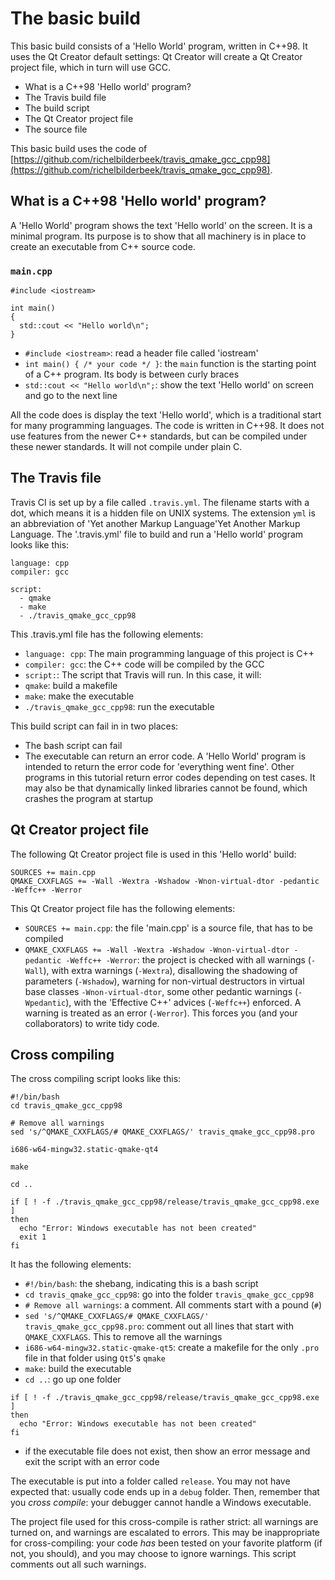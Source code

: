 # The basic build

This basic build consists of a 'Hello World' program, written in C++98. 
It uses the Qt Creator default settings: Qt Creator will create a Qt Creator project file, which in turn will use GCC.

 * What is a C++98 'Hello world' program?
 * The Travis build file
 * The build script
 * The Qt Creator project file
 * The source file

This basic build uses the code of
[https://github.com/richelbilderbeek/travis_qmake_gcc_cpp98](https://github.com/richelbilderbeek/travis_qmake_gcc_cpp98).

## What is a C++98 'Hello world' program?

A 'Hello World' program shows the text 'Hello world' on the screen. 
It is a minimal program. 
Its purpose is to show that all machinery is in place to create an executable from C++ source code. 

### `main.cpp`

```
#include <iostream>

int main() 
{
  std::cout << "Hello world\n";
}
```

 * `#include <iostream>`: read a header file called 'iostream'
 * `int main() { /* your code */ }`: the `main` function is the starting point of a C++ program. Its body is between curly braces
 * `std::cout << "Hello world\n";`: show the text 'Hello world' on screen and go to the next line

All the code does is display the text 'Hello world',
which is a traditional start for many programming languages. 
The code is written in C++98. 
It does not use features from the newer C++ standards, 
but can be compiled under these newer standards. It will not compile under plain C.

## The Travis file

Travis CI is set up by a file called `.travis.yml`. 
The filename starts with a dot, which means it is a hidden file on UNIX systems. 
The extension `yml` is an abbreviation of 'Yet another Markup Language'Yet Another Markup Language.
The '.travis.yml' file to build and run a 'Hello world' program looks like this:

```
language: cpp
compiler: gcc

script: 
  - qmake
  - make
  - ./travis_qmake_gcc_cpp98
```

This .travis.yml file has the following elements:

 * `language: cpp`: The main programming language of this project is C++
 * `compiler: gcc`: the C++ code will be compiled by the GCC
 * `script:`: The script that Travis will run. In this case, it will:
  * `qmake`: build a makefile
  * `make`: make the executable
  * `./travis_qmake_gcc_cpp98`: run the executable

This build script can fail in in two places:

 * The bash script can fail
 * The executable can return an error code. A 'Hello World' program is intended to return 
   the error code for 'everything went fine'. Other programs in this tutorial return error codes depending on test cases. 
   It may also be that dynamically linked libraries cannot be found, which crashes the program at startup

## Qt Creator project file

The following Qt Creator project file is used in this 'Hello world' build:

```
SOURCES += main.cpp
QMAKE_CXXFLAGS += -Wall -Wextra -Wshadow -Wnon-virtual-dtor -pedantic -Weffc++ -Werror
```

This Qt Creator project file has the following elements:

 * `SOURCES += main.cpp`: the file 'main.cpp' is a source file, that has to be compiled
 * `QMAKE_CXXFLAGS += -Wall -Wextra -Wshadow -Wnon-virtual-dtor -pedantic -Weffc++ -Werror`: the 
    project is checked with all warnings (`-Wall`), with extra warnings (`-Wextra`), disallowing the
    shadowing of parameters (`-Wshadow`), warning for non-virtual destructors in virtual base classes
    `-Wnon-virtual-dtor`, some other pedantic warnings (`-Wpedantic`), with the 'Effective C++' 
    advices (`-Weffc++`) enforced. A warning is treated as an error (`-Werror`). 
    This forces you (and your collaborators) to write tidy code.

## Cross compiling

The cross compiling script looks like this:

```
#!/bin/bash
cd travis_qmake_gcc_cpp98

# Remove all warnings
sed 's/^QMAKE_CXXFLAGS/# QMAKE_CXXFLAGS/' travis_qmake_gcc_cpp98.pro

i686-w64-mingw32.static-qmake-qt4

make

cd ..

if [ ! -f ./travis_qmake_gcc_cpp98/release/travis_qmake_gcc_cpp98.exe ]
then
  echo "Error: Windows executable has not been created"
  exit 1
fi
```

It has the following elements:

 * `#!/bin/bash`: the shebang, indicating this is a bash script
 * `cd travis_qmake_gcc_cpp98`: go into the folder `travis_qmake_gcc_cpp98`
 * `# Remove all warnings`: a comment. All comments start with a pound (`#`)
 * `sed 's/^QMAKE_CXXFLAGS/# QMAKE_CXXFLAGS/' travis_qmake_gcc_cpp98.pro`: comment out all lines
   that start with `QMAKE_CXXFLAGS`. This to remove all the warnings
 * `i686-w64-mingw32.static-qmake-qt5`: create a makefile for the only `.pro` file in that folder using `Qt5`'s `qmake`
 * `make`: build the executable
 * `cd ..`: go up one folder

```
if [ ! -f ./travis_qmake_gcc_cpp98/release/travis_qmake_gcc_cpp98.exe ]
then
  echo "Error: Windows executable has not been created"
fi
```

 * if the executable file does not exist, then show an error message and exit the script with an error code

The executable is put into a folder called `release`. You may not have expected that: usually code
ends up in a `debug` folder. Then, remember that you *cross compile*: your debugger cannot handle
a Windows executable.

The project file used for this cross-compile is rather strict: all warnings are turned on,
and warnings are escalated to errors. This may be inappropriate for cross-compiling: 
your code *has* been tested on your favorite platform (if not, you should), 
and you may choose to ignore warnings. This script comments out all such warnings.

